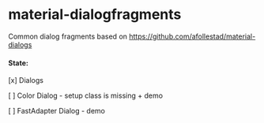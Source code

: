 # material-dialogfragments
Common dialog fragments based on https://github.com/afollestad/material-dialogs

#### State:

[x] Dialogs

[ ] Color Dialog - setup class is missing + demo

[ ] FastAdapter Dialog - demo
